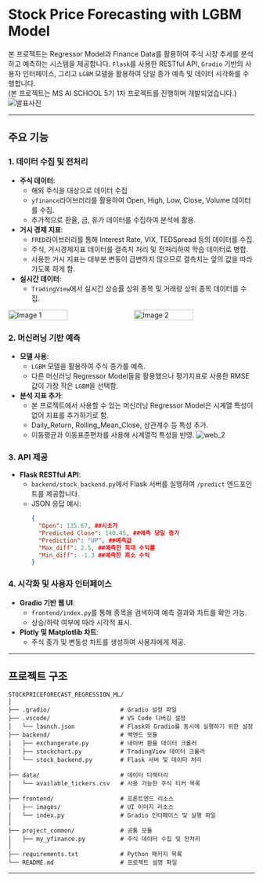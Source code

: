 # Stock Price Forecasting with LGBM Model

본 프로젝트는 Regressor Model과 Finance Data를 활용하여 주식 시장 추세를 분석하고 예측하는 시스템을 제공합니다. `Flask`를 사용한 RESTful API, `Gradio` 기반의 사용자 인터페이스, 그리고 `LGBM` 모델을 활용하여 당일 종가 예측 및 데이터 시각화를 수행합니다.   
(본 프로젝트는 MS AI SCHOOL 5기 1차 프로젝트를 진행하며 개발되었습니다.)
![발표사진](https://github.com/user-attachments/assets/bff4527d-d89b-44e0-92a6-02ee91fa1666)

---

## 주요 기능

### 1. 데이터 수집 및 전처리
- **주식 데이터**:
  - 해외 주식을 대상으로 데이터 수집
  - `yfinance`라이브러리를 활용하여 Open, High, Low, Close, Volume 데이터를 수집.
  - 추가적으로 환율, 금, 유가 데이터를 수집하여 분석에 활용.
- **거시 경제 지표**:
  - `FRED`라이브러리를 통해 Interest Rate, VIX, TEDSpread 등의 데이터를 수집.
  - 주식, 거시경제지표 데이터를 결측치 처리 및 전처리하여 학습 데이터로 병합.
  - 사용한 거시 지표는 대부분 변동이 급변하지 않으므로 결측치는 앞의 값을 따라가도록 하게 함.  
- **실시간 데이터**:
  - `TradingView`에서 실시간 상승률 상위 종목 및 거래량 상위 종목 데이터를 수집.
<div style="display: flex; justify-content: center; gap: 10px;">
  <img src="https://github.com/user-attachments/assets/c792308c-e7fb-43c6-9150-dc0824d1630f" alt="Image 1" width="49%"/>
  <img src="https://github.com/user-attachments/assets/cc9f38b1-62f3-4e9e-91c5-2b3164593dff" alt="Image 2" width="49%"/>
</div>

### 2. 머신러닝 기반 예측
- **모델 사용**:
  - `LGBM` 모델을 활용하여 주식 종가를 예측.
  - 다른 머신러닝 Regressor Model들을 활용했으나 평가지표로 사용한 RMSE값이 가장 작은 `LGBM`을 선택함. 
- **분석 지표 추가**:
  - 본 프로젝트에서 사용할 수 있는 머신러닝 Regressor Model은 시계열 특성이 없어 지표를 추가하기로 함.    
  - Daily_Return, Rolling_Mean_Close, 상관계수 등 특성 추가.
  - 이동평균과 이동표준편차를 사용해 시계열적 특성을 반영.
![web_2](https://github.com/user-attachments/assets/54bb30e3-e870-42e3-896b-4b8174a0705c)

### 3. API 제공
- **Flask RESTful API**:
  - `backend/stock_backend.py`에서 Flask 서버를 실행하여 `/predict` 엔드포인트를 제공합니다.
  - JSON 응답 예시:
    ```json
    {
      "Open": 135.67, ##시초가
      "Predicted Close": 140.45, ##예측 당일 종가
      "Prediction": "UP", ##예측값
      "Max_diff": 2.5, ##예측한 최대 수익률
      "Min_diff": -1.3 ##예측한 최소 수익
    }
    ```

### 4. 시각화 및 사용자 인터페이스
- **Gradio 기반 웹 UI**:
  - `frontend/index.py`를 통해 종목을 검색하여 예측 결과와 차트를 확인 가능.
  - 상승/하락 여부에 따라 시각적 표시.
- **Plotly 및 Matplotlib 차트**:
  - 주식 종가 및 변동성 차트를 생성하여 사용자에게 제공.

---

## 프로젝트 구조

```plaintext
STOCKPRICEFORECAST_REGRESSION_ML/
│
├── .gradio/                    # Gradio 설정 파일
├── .vscode/                    # VS Code 디버깅 설정
│   └── launch.json             # Flask와 Gradio를 동시에 실행하기 위한 설정
├── backend/                    # 백엔드 모듈
│   ├── exchangerate.py         # 네이버 환율 데이터 크롤러
│   ├── stockchart.py           # TradingView 데이터 크롤러
│   └── stock_backend.py        # Flask 서버 및 데이터 처리
│
├── data/                       # 데이터 디렉터리
│   └── available_tickers.csv   # 사용 가능한 주식 티커 목록
│
├── frontend/                   # 프론트엔드 리소스
│   ├── images/                 # UI 이미지 리소스
│   └── index.py                # Gradio 인터페이스 및 실행 파일
│
├── project_common/             # 공통 모듈
│   ├── my_yfinance.py          # 주식 데이터 수집 및 전처리
│
├── requirements.txt            # Python 패키지 목록
└── README.md                   # 프로젝트 설명 파일
```

---

